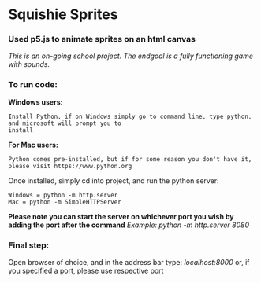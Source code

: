 # Squishie Sprites
### Used p5.js to animate sprites on an html canvas 
_This is an on-going school project. The endgoal is a fully functioning game with sounds._

### To run code:

__Windows users:__
```
Install Python, if on Windows simply go to command line, type python, and microsoft will prompt you to 
install
```
__For Mac users:__
```
Python comes pre-installed, but if for some reason you don't have it, please visit https://www.python.org
```
Once installed, simply cd into project, and run the python server:
```
Windows = python -m http.server 
Mac = python -m SimpleHTTPServer
```
__Please note you can start the server on whichever port you wish by adding the port after the command__ _Example: python -m http.server 8080_

### Final step:

Open browser of choice, and in the address bar type: _localhost:8000_ or, if you specified a port, please use respective port

